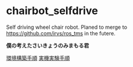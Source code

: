 # chairbot_selfdrive
Self driving wheel chair robot. Planed to merge to https://github.com/irvs/ros_tms in the futere.

**僕の考えたさいきょうのみまもる君**

[環境構築手順](./doc/環境構築手順.md)
[実機実験手順](./doc/実機実験手順.md)